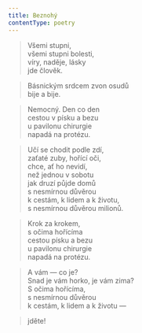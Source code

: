 ```yaml
---
title: Beznohý
contentType: poetry
---
```


<section>

> Všemi stupni,  
> všemi stupni bolesti,  
> víry, naděje, lásky  
> jde člověk.

</section>

<section>

> Básnickým srdcem zvon osudů  
> bije a bije.

</section>

<section>

> Nemocný. Den co den  
> cestou v písku a bezu  
> u pavilonu chirurgie  
> napadá na protézu.

</section>

<section>

> Učí se chodit podle zdí,  
> zaťaté zuby, hořící oči,  
> chce, ať ho nevidí,  
> než jednou v sobotu  
> jak druzí půjde domů  
> s nesmírnou důvěrou  
> k cestám, k lidem a k životu,  
> s nesmírnou důvěrou milionů.

</section>

<section>

> Krok za krokem,  
> s očima hořícíma  
> cestou písku a bezu  
> u pavilonu chirurgie  
> napadá na protézu.

</section>

<section>

> A vám — co je?  
> Snad je vám horko, je vám zima?  
> S očima hořícíma,  
> s nesmírnou důvěrou  
> k cestám, k lidem a k životu —

</section>

<section>

> jděte!

</section>
